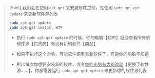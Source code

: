 >[!hint] 我们会在使用 `apt-get` 来安装软件之前，先使用 `sudo apt-get update` 来更新软件源列表
>
> ```bash
> sudo apt-get update
> sudo apt-get install 软件 
> ```
> 
>- 执行 `sudo apt-get update` 的时候，你的电脑【超市】就会查看所有的软件源【供货商】有没有新的软件【商品】
>
>- 如果不执行这个命令，可能软件源里有新软件了，可是你的电脑不知道
>
>- 所以每次你想要安装新的软件，或者<u>你的电脑有大的改动</u>【更换了软件源……】，你都需要运行 `sudo apt-get update` 来更新你的软件源列表